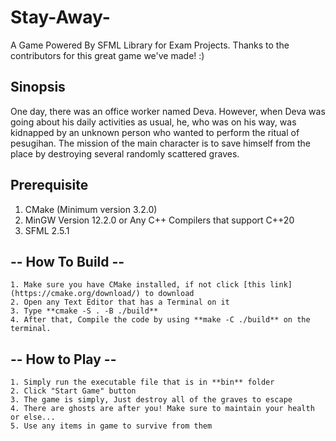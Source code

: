# Stay-Away-
A Game Powered By SFML Library for Exam Projects. Thanks to the contributors for this great game we've made! :)

## Sinopsis
One day, there was an office worker named Deva.
However, when Deva was going about his daily activities as usual, he, who was on his way, was kidnapped by an unknown person who wanted to perform the ritual of pesugihan. The mission of the main character is to save himself from the place by destroying several randomly scattered graves.

## Prerequisite
1. CMake (Minimum version 3.2.0)
2. MinGW Version 12.2.0 or Any C++ Compilers that support C++20
3. SFML 2.5.1

## -- How To Build --
```
1. Make sure you have CMake installed, if not click [this link](https://cmake.org/download/) to download
2. Open any Text Editor that has a Terminal on it
3. Type **cmake -S . -B ./build**
4. After that, Compile the code by using **make -C ./build** on the terminal.
```

## -- How to Play --
```
1. Simply run the executable file that is in **bin** folder
2. Click "Start Game" button
3. The game is simply, Just destroy all of the graves to escape
4. There are ghosts are after you! Make sure to maintain your health or else...
5. Use any items in game to survive from them
```
